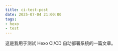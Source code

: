```yaml
---
title: ci-test-post
date: 2025-07-04 21:00:00
tags:
- hexo
- test
---
```


这是我用于测试 Hexo CI/CD 自动部署系统的一篇文章。
